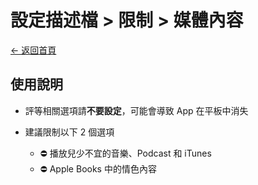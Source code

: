# 設定描述檔 > 限制 > 媒體內容

[← 返回首頁](../../)

## 使用說明

* 評等相關選項請**不要設定**，可能會導致 App 在平板中消失

* 建議限制以下 2 個選項

  * ⛔ 播放兒少不宜的音樂、Podcast 和 iTunes
  * ⛔ Apple Books 中的情色內容
